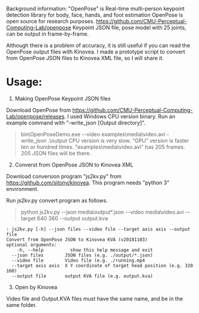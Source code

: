 Background information: 
 "OpenPose" is Real-time multi-person keypoint detection library for body, face, hands, and foot estimation
 OpenPose is open source for research purposes.
 https://github.com/CMU-Perceptual-Computing-Lab/openpose
 Keypoint JSON file, pose model with 25 joints, can be output in frame-by-frame. 

Although there is a problem of accuracy, it is still useful if you can read the OpenPose output files with Kinovea.
I made a prototype script to convert from OpenPose JSON files to Kinovea XML file, so I will share it.

# Usage:

1. Making OpenPose Keypoint JSON files

Download OpenPose from https://github.com/CMU-Perceptual-Computing-Lab/openpose/releases. I used Windows CPU version binary.
Run an example command with "-write_json [Output directory]".
> bin\OpenPoseDemo.exe --video examples\media\video.avi -write_json .\output
CPU version is very slow. "GPU" version is faster ten or hundred times.
"examples\media\video.avi" has 205 frames. 205 JSON files will be there.

2. Converst from OpenPose JSON to Kinovea XML

Download conversion program "js2kv.py" from https://github.com/sitony/kinovea.
This program needs "python 3" environment.

Run js2kv.py convert program as follows.
> python js2kv.py --json media\output\*.json --video media\video.avi --target 640 360 --output output.kva

    : js2kv.py [-h] --json files --video file --target axis axis --output file
    Convert from OpenPose JSON to Kinovea KVA (v20181103)
    optional arguments:
        -h, --help          show this help message and exit
      --json files        JSON files (e.g. ./output/*.json)
      --video file        Video file (e.g. ./running.mp4
      --target axis axis  X Y coordinate of target head position (e.g. 320 160)
      --output file       output KVA file (e.g. output.kva)

3. Open by Kinovea

Video file and Output.KVA files must have the same name, and be in the same folder.
 
 
 

